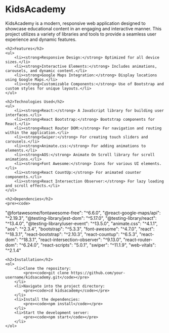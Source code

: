 <h1>KidsAcademy</h1>
    <p>KidsAcademy is a modern, responsive web application designed to showcase educational content in an engaging and interactive manner. This project utilizes a variety of libraries and tools to provide a seamless user experience and dynamic features.</p>

    <h2>Features</h2>
    <ul>
        <li><strong>Responsive Design:</strong> Optimized for all device sizes.</li>
        <li><strong>Interactive Elements:</strong> Includes animations, carousels, and dynamic content.</li>
        <li><strong>Google Maps Integration:</strong> Display locations using Google Maps.</li>
        <li><strong>Customizable Components:</strong> Use of Bootstrap and custom styles for unique layouts.</li>
    </ul>

    <h2>Technologies Used</h2>
    <ul>
        <li><strong>React:</strong> A JavaScript library for building user interfaces.</li>
        <li><strong>React Bootstrap:</strong> Bootstrap components for React.</li>
        <li><strong>React Router DOM:</strong> For navigation and routing within the application.</li>
        <li><strong>Swiper:</strong> For creating touch sliders and carousels.</li>
        <li><strong>Animate.css:</strong> For adding animations to elements.</li>
        <li><strong>AOS:</strong> Animate On Scroll library for scroll animations.</li>
        <li><strong>Font Awesome:</strong> Icons for various UI elements.</li>
        <li><strong>React CountUp:</strong> For animated counter components.</li>
        <li><strong>React Intersection Observer:</strong> For lazy loading and scroll effects.</li>
    </ul>

    <h2>Dependencies</h2>
    <pre><code>
"@fortawesome/fontawesome-free": "^6.6.0",
"@react-google-maps/api": "^2.19.3",
"@testing-library/jest-dom": "^5.17.0",
"@testing-library/react": "^13.4.0",
"@testing-library/user-event": "^13.5.0",
"animate.css": "^4.1.1",
"aos": "^2.3.4",
"bootstrap": "^5.3.3",
"font-awesome": "^4.7.0",
"react": "^18.3.1",
"react-bootstrap": "^2.10.3",
"react-countup": "^6.5.3",
"react-dom": "^18.3.1",
"react-intersection-observer": "^9.13.0",
"react-router-dom": "^6.24.0",
"react-scripts": "5.0.1",
"swiper": "^11.1.9",
"web-vitals": "^2.1.4"
    </code></pre>

    <h2>Installation</h2>
    <ol>
        <li>Clone the repository:
            <pre><code>git clone https://github.com/your-username/kidsacademy.git</code></pre>
        </li>
        <li>Navigate into the project directory:
            <pre><code>cd kidsacademy</code></pre>
        </li>
        <li>Install the dependencies:
            <pre><code>npm install</code></pre>
        </li>
        <li>Start the development server:
            <pre><code>npm start</code></pre>
        </li>
    </ol>
